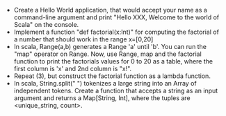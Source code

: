 * Create a Hello World application, that would accept your name as a command-line argument and print "Hello XXX, Welcome to the world of Scala" on the console.
* Implement a function "def factorial(x:Int)" for computing the factorial of a number that should work in the range x=[0,20]
* In scala, Range(a,b) generates a Range 'a' until 'b'.  You can run the "map" operator on Range.  Now, use Range, map and the factorial function to print the factorials values for 0 to 20 as a table, where the first column is 'x' and 2nd column is "x!".
* Repeat (3), but construct the factorial function as a lambda function.
* In scala, String.split(" ") tokenizes a large string into an Array of independent tokens.  Create a function that accepts a string as an input argument and returns a Map[String, Int], where the tuples are <unique_string, count>.
